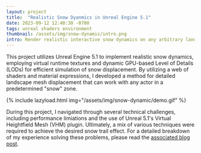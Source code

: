 ```yaml
---
layout: project
title:  "Realistic Snow Dyanmics in Unreal Engine 5.1"
date: 2023-09-12 12:40:30 -0700
tags: unreal shaders environment
thumbnail: /assets/img/snow-dynamic/intro.png
intro: Render realistic interactive snow dynamics on any arbitrary landscape in Unreal Engine using Render Targets and Runtime Virtual Textures, with efficient tesselation based on Nanite-driven LODs
---
```


This project utilizes Unreal Engine 5.1 to implement realistic snow dynamics, employing virtual runtime textures and dynamic GPU-based Level of Details (LODs) for efficient simulation of snow displacement. By utilizing a web of shaders and material expressions, I developed a method for detailed landscape mesh displacement that can work with any actor in a predetermined "snow" zone.

{% include lazyload.html img="/assets/img/snow-dynamic/demo.gif" %}

During this project, I navigated through several technical challenges, including performance limiations and the use of Unreal 5.1's Virtual Heightfield Mesh (VHM) plugin. Ultimately, a mix of various techniques were required to achieve the desired snow trail effect. For a detailed breakdown of my experience solving these problems, please read the [associated blog post](/blog/2023/09/14/snow-dynamic).